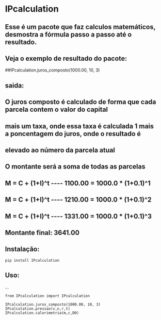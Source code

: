 IPcalculation
==============

## Esse é um pacote que faz calculos matemáticos, desmostra a fórmula passo a passo até o resultado.

## Veja o exemplo de resultado do pacote:

##IPcalculation.juros_composto(1000.00, 10, 3)

## saida:
##
## O juros composto é calculado de forma que cada parcela contem o valor do capital
## mais um taxa, onde essa taxa é calculada 1 mais a poncentagem do juros, onde o resultado é
## elevado ao número da parcela atual
##
##
## O montante será a soma de todas as parcelas
## M = C + (1+I)^t ---- 1100.00 = 1000.0 * (1+0.1)^1
## M = C + (1+I)^t ---- 1210.00 = 1000.0 * (1+0.1)^2
## M = C + (1+I)^t ---- 1331.00 = 1000.0 * (1+0.1)^3
## Montante final: 3641.00


## Instalação:

    pip install IPcalculation

## Uso:
 ...

    from IPcalculation import IPcalculation 

    IPcalculation.juros_composto(1000.00, 10, 3)
    IPcalculation.pressao(v,n,r,t)
    IPcalculation.calorimetria(m,c,D0)

